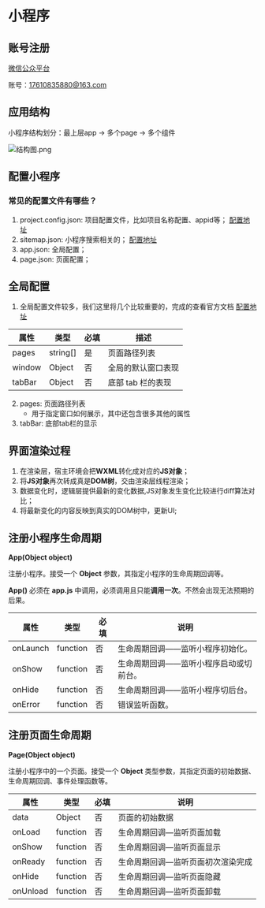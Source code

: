 # 小程序
## 账号注册
[微信公众平台](https://mp.weixin.qq.com/)

账号：17610835880@163.com

## 应用结构
小程序结构划分：最上层app -> 多个page -> 多个组件

![结构图.png](https://i.loli.net/2020/02/17/qfsR1CZoiBFMDjY.png)

## 配置小程序
### 常见的配置文件有哪些？
1. project.config.json: 项目配置文件，比如项目名称配置、appid等；
  [配置地址](https://developers.weixin.qq.com/miniprogram/dev/devtools/projectconfig.html)
2. sitemap.json: 小程序搜索相关的；
  [配置地址](https://developers.weixin.qq.com/miniprogram/dev/framework/sitemap.html)
3. app.json: 全局配置；
4. page.json: 页面配置；

## 全局配置
1. 全局配置文件较多，我们这里将几个比较重要的，完成的查看官方文档
  [配置地址](https://developers.weixin.qq.com/miniprogram/dev/reference/configuration/app.html)

  | 属性   | 类型     | 必填 | 描述               |
  | ------ | -------- | ---- | ------------------ |
  | pages  | string[] | 是   | 页面路径列表       |
  | window | Object   | 否   | 全局的默认窗口表现 |
  | tabBar | Object   | 否   | 底部 tab 栏的表现  |

2. pages: 页面路径列表
   * 用于指定窗口如何展示，其中还包含很多其他的属性
3. tabBar: 底部tab栏的显示
  
## 界面渲染过程
1. 在渲染层，宿主环境会把**WXML**转化成对应的**JS对象**；
2. 将**JS对象**再次转成真是**DOM树**，交由渲染层线程渲染；
3. 数据变化时，逻辑层提供最新的变化数据,JS对象发生变化比较进行diff算法对比；
4. 将最新变化的内容反映到真实的DOM树中，更新UI;

## 注册小程序生命周期
**App(Object object)**

注册小程序。接受一个 **Object** 参数，其指定小程序的生命周期回调等。

**App()** 必须在 **app.js** 中调用，必须调用且只能**调用一次**。不然会出现无法预期的后果。

| 属性     | 类型     | 必填 | 说明                                   |
| -------- | -------- | ---- | -------------------------------------- |
| onLaunch | function | 否   | 生命周期回调——监听小程序初始化。       |
| onShow   | function | 否   | 生命周期回调——监听小程序启动或切前台。 |
| onHide   | function | 否   | 生命周期回调——监听小程序切后台。       |
| onError  | function | 否   | 错误监听函数。                         |

## 注册页面生命周期
**Page(Object object)**

注册小程序中的一个页面。接受一个 **Object** 类型参数，其指定页面的初始数据、生命周期回调、事件处理函数等。

| 属性     | 类型     | 必填 | 说明                              |
| -------- | -------- | ---- | --------------------------------- |
| data     | Object   | 否   | 页面的初始数据                    |
| onLoad   | function | 否   | 生命周期回调—监听页面加载         |
| onShow   | function | 否   | 生命周期回调—监听页面显示         |
| onReady  | function | 否   | 生命周期回调—监听页面初次渲染完成 |
| onHide   | function | 否   | 生命周期回调—监听页面隐藏         |
| onUnload | function | 否   | 生命周期回调—监听页面卸载         |
